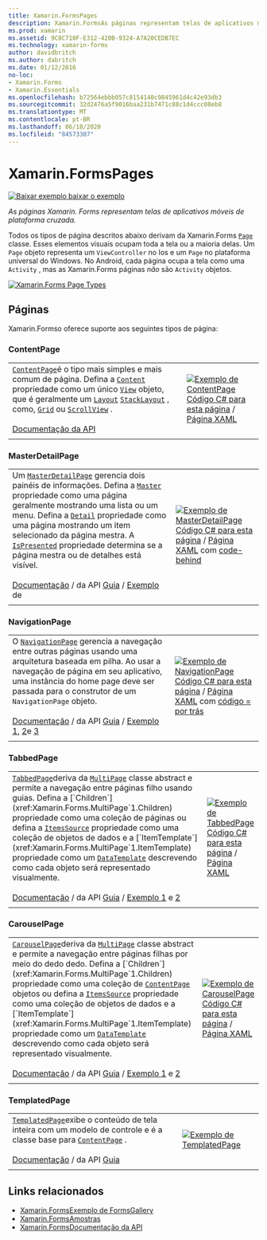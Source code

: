 ```yaml
---
title: Xamarin.FormsPages
description: Xamarin.FormsAs páginas representam telas de aplicativos móveis de plataforma cruzada. Este artigo lista as páginas incluídas no Xamarin.Forms .
ms.prod: xamarin
ms.assetid: 9C8C710F-E312-420B-9324-A7A20CEDB7EC
ms.technology: xamarin-forms
author: davidbritch
ms.author: dabritch
ms.date: 01/12/2016
no-loc:
- Xamarin.Forms
- Xamarin.Essentials
ms.openlocfilehash: b72564ebbb057c8154140c9845961d4c42e93db3
ms.sourcegitcommit: 32d2476a5f9016baa231b7471c88c1d4ccc08eb8
ms.translationtype: MT
ms.contentlocale: pt-BR
ms.lasthandoff: 06/18/2020
ms.locfileid: "84573307"
---
```

# <a name="xamarinforms-pages"></a>Xamarin.FormsPages

[![Baixar exemplo ](~/media/shared/download.png) baixar o exemplo](https://docs.microsoft.com/samples/xamarin/xamarin-forms-samples/formsgallery/)

_As páginas Xamarin. Forms representam telas de aplicativos móveis de plataforma cruzada._

Todos os tipos de página descritos abaixo derivam da Xamarin.Forms [`Page`](xref:Xamarin.Forms.Page) classe. Esses elementos visuais ocupam toda a tela ou a maioria delas. Um `Page` objeto representa um `ViewController` no Ios e um `Page` no plataforma universal do Windows. No Android, cada página ocupa a tela como uma `Activity` , mas as Xamarin.Forms páginas *não* são `Activity` objetos.

[![](pages-images/pages-sml.png "Xamarin.Forms Page Types")](pages-images/pages.png#lightbox "Xamarin.Forms Page Types")

## <a name="pages"></a>Páginas

Xamarin.Formso oferece suporte aos seguintes tipos de página:

### <a name="contentpage"></a>ContentPage

|     |     |
| --- | --- |
| [`ContentPage`](xref:Xamarin.Forms.ContentPage)é o tipo mais simples e mais comum de página. Defina a [`Content`](xref:Xamarin.Forms.ContentPage.Content) propriedade como um único [`View`](views.md) objeto, que é geralmente um [`Layout`](layouts.md) [`StackLayout`](layouts.md#stacklayout) , como, [`Grid`](layouts.md#grid) ou [`ScrollView`](layouts.md#scrollview) .<br /><br />[Documentação da API](xref:Xamarin.Forms.ContentPage) | [![Exemplo de ContentPage](pages-images/ContentPage.png "Exemplo de ContentPage")](pages-images/ContentPage-Large.png#lightbox "Exemplo de ContentPage")<br />[Código C# para esta página](https://github.com/xamarin/xamarin-forms-samples/blob/master/FormsGallery/FormsGallery/FormsGallery/CodeExamples/ContentPageDemoPage.cs)  /  [Página XAML](https://github.com/xamarin/xamarin-forms-samples/blob/master/FormsGallery/FormsGallery/FormsGallery/XamlExamples/ContentPageDemoPage.xaml) |
|     |     |

### <a name="masterdetailpage"></a>MasterDetailPage

|     |     |
| --- | --- |
| Um [`MasterDetailPage`](xref:Xamarin.Forms.MasterDetailPage) gerencia dois painéis de informações. Defina a [`Master`](xref:Xamarin.Forms.MasterDetailPage.Master) propriedade como uma página geralmente mostrando uma lista ou um menu. Defina a [`Detail`](xref:Xamarin.Forms.MasterDetailPage.Detail) propriedade como uma página mostrando um item selecionado da página mestra. A [`IsPresented`](xref:Xamarin.Forms.MasterDetailPage.IsPresented) propriedade determina se a página mestra ou de detalhes está visível.<br /><br />[Documentação](xref:Xamarin.Forms.MasterDetailPage)  /  da API [Guia](~/xamarin-forms/app-fundamentals/navigation/master-detail-page.md)  /  [Exemplo](https://docs.microsoft.com/samples/xamarin/xamarin-forms-samples/navigation-masterdetailpage) de | [![Exemplo de MasterDetailPage](pages-images/MasterDetailPage.png "Exemplo de MasterDetailPage")](pages-images/MasterDetailPage-Large.png#lightbox "Exemplo de MasterDetailPage")<br />[Código C# para esta página](https://github.com/xamarin/xamarin-forms-samples/blob/master/FormsGallery/FormsGallery/FormsGallery/CodeExamples/MasterDetailPageDemoPage.cs)  /  [Página XAML](https://github.com/xamarin/xamarin-forms-samples/blob/master/FormsGallery/FormsGallery/FormsGallery/XamlExamples/MasterDetailPageDemoPage.xaml) com [code-behind](https://github.com/xamarin/xamarin-forms-samples/blob/master/FormsGallery/FormsGallery/FormsGallery/XamlExamples/MasterDetailPageDemoPage.xaml.cs) |
|     |     |

### <a name="navigationpage"></a>NavigationPage

|     |     |
| --- | --- |
| O [`NavigationPage`](xref:Xamarin.Forms.NavigationPage) gerencia a navegação entre outras páginas usando uma arquitetura baseada em pilha. Ao usar a navegação de página em seu aplicativo, uma instância do home page deve ser passada para o construtor de um `NavigationPage` objeto.<br /><br />[Documentação](xref:Xamarin.Forms.NavigationPage)  /  da API [Guia](~/xamarin-forms/app-fundamentals/navigation/hierarchical.md)  /  [Exemplo 1](https://docs.microsoft.com/samples/xamarin/xamarin-forms-samples/navigation-hierarchical), [2](https://docs.microsoft.com/samples/xamarin/xamarin-forms-samples/navigation-passingdata)e [3](https://docs.microsoft.com/samples/xamarin/xamarin-forms-samples/navigation-loginflow)  | [![Exemplo de NavigationPage](pages-images/NavigationPage.png "Exemplo de NavigationPage")](pages-images/NavigationPage-Large.png#lightbox "Exemplo de NavigationPage")<br />[Código C# para esta página](https://github.com/xamarin/xamarin-forms-samples/blob/master/FormsGallery/FormsGallery/FormsGallery/CodeExamples/NavigationPageDemoPage.cs)  /  [Página XAML](https://github.com/xamarin/xamarin-forms-samples/blob/master/FormsGallery/FormsGallery/FormsGallery/XamlExamples/NavigationPageDemoPage.xaml) com [código = por trás](https://github.com/xamarin/xamarin-forms-samples/blob/master/FormsGallery/FormsGallery/FormsGallery/XamlExamples/NavigationPageDemoPage.xaml.cs) |
|     |     |

### <a name="tabbedpage"></a>TabbedPage

|     |     |
| --- | --- |
| [`TabbedPage`](xref:Xamarin.Forms.TabbedPage)deriva da [`MultiPage`](xref:Xamarin.Forms.MultiPage`1) classe abstract e permite a navegação entre páginas filho usando guias. Defina a [`Children`](xref:Xamarin.Forms.MultiPage`1.Children) propriedade como uma coleção de páginas ou defina a [`ItemsSource`](xref:Xamarin.Forms.MultiPage`1.ItemsSource) propriedade como uma coleção de objetos de dados e a [`ItemTemplate`](xref:Xamarin.Forms.MultiPage`1.ItemTemplate) propriedade como um [`DataTemplate`](xref:Xamarin.Forms.DataTemplate) descrevendo como cada objeto será representado visualmente.<br /><br />[Documentação](xref:Xamarin.Forms.TabbedPage)  /  da API [Guia](~/xamarin-forms/app-fundamentals/navigation/tabbed-page.md)  /  [Exemplo 1](https://docs.microsoft.com/samples/xamarin/xamarin-forms-samples/navigation-tabbedpage) e [2](https://docs.microsoft.com/samples/xamarin/xamarin-forms-samples/navigation-tabbedpagewithnavigationpage) | [![Exemplo de TabbedPage](pages-images/TabbedPage.png "Exemplo de TabbedPage")](pages-images/TabbedPage-Large.png#lightbox "Exemplo de TabbedPage")<br />[Código C# para esta página](https://github.com/xamarin/xamarin-forms-samples/blob/master/FormsGallery/FormsGallery/FormsGallery/CodeExamples/TabbedPageDemoPage.cs)  /  [Página XAML](https://github.com/xamarin/xamarin-forms-samples/blob/master/FormsGallery/FormsGallery/FormsGallery/XamlExamples/TabbedPageDemoPage.xaml) |
|     |     |

### <a name="carouselpage"></a>CarouselPage

|     |     |
| --- | --- |
| [`CarouselPage`](xref:Xamarin.Forms.CarouselPage)deriva da [`MultiPage`](xref:Xamarin.Forms.MultiPage`1) classe abstract e permite a navegação entre páginas filhas por meio do dedo dedo. Defina a [`Children`](xref:Xamarin.Forms.MultiPage`1.Children) propriedade como uma coleção de [`ContentPage`](#contentpage) objetos ou defina a [`ItemsSource`](xref:Xamarin.Forms.MultiPage`1.ItemsSource) propriedade como uma coleção de objetos de dados e a [`ItemTemplate`](xref:Xamarin.Forms.MultiPage`1.ItemTemplate) propriedade como um [`DataTemplate`](xref:Xamarin.Forms.DataTemplate) descrevendo como cada objeto será representado visualmente.<br /><br />[Documentação](xref:Xamarin.Forms.CarouselPage)  /  da API [Guia](~/xamarin-forms/app-fundamentals/navigation/carousel-page.md)  /  [Exemplo 1](https://docs.microsoft.com/samples/xamarin/xamarin-forms-samples/navigation-carouselpage) e [2](https://docs.microsoft.com/samples/xamarin/xamarin-forms-samples/navigation-carouselpagetemplate) | [![Exemplo de CarouselPage](pages-images/CarouselPage.png "Exemplo de CarouselPage")](pages-images/CarouselPage-Large.png#lightbox "Exemplo de CarouselPage")<br />[Código C# para esta página](https://github.com/xamarin/xamarin-forms-samples/blob/master/FormsGallery/FormsGallery/FormsGallery/CodeExamples/CarouselPageDemoPage.cs)  /  [Página XAML](https://github.com/xamarin/xamarin-forms-samples/blob/master/FormsGallery/FormsGallery/FormsGallery/XamlExamples/CarouselPageDemoPage.xaml) |
|     |     |

### <a name="templatedpage"></a>TemplatedPage

|     |     |
| --- | --- |
| [`TemplatedPage`](xref:Xamarin.Forms.TemplatedPage)exibe o conteúdo de tela inteira com um modelo de controle e é a classe base para [`ContentPage`](#contentpage) .<br /><br />[Documentação](xref:Xamarin.Forms.TemplatedPage)  /  da API [Guia](~/xamarin-forms/app-fundamentals/templates/control-template.md) | [![Exemplo de TemplatedPage](pages-images/TemplatedPage.png "Exemplo de TemplatedPage")](pages-images/TemplatedPage.png "Exemplo de TemplatedPage") |
|     |     |

## <a name="related-links"></a>Links relacionados

- [Xamarin.FormsExemplo de FormsGallery](https://docs.microsoft.com/samples/xamarin/xamarin-forms-samples/formsgallery)
- [Xamarin.FormsAmostras](https://docs.microsoft.com/samples/browse/?products=xamarin&term=Xamarin.Forms)
- [Xamarin.FormsDocumentação da API](https://docs.microsoft.com/dotnet/api/xamarin.forms?view=xamarin-forms)
